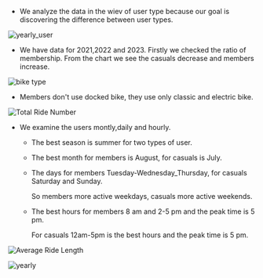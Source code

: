 - We analyze the data in the wiev of user type because our goal is discovering the difference between user types.
  

![yearly_user ](https://github.com/user-attachments/assets/263c3eab-692e-4107-a341-2015ebb01f12)

- We have data for 2021,2022 and 2023. Firstly we checked the ratio of membership.
  From the chart we see the casuals decrease and members increase.


![bike type](https://github.com/user-attachments/assets/9cd745ea-4d73-4c2c-8e75-efb567fde875)

- Members don't use docked bike, they use only classic and electric bike.


![Total Ride Number](https://github.com/user-attachments/assets/3fcec36c-3ae1-43b8-8cb1-aa5200076494)

- We examine the users montly,daily and hourly.

   - The best season is summer for two types of user.
   - The best month for members is August, for casuals is July.
   - The days for members Tuesday-Wednesday_Thursday, for casuals Saturday and Sunday.

     So members more active weekdays, casuals more active weekends.
   - The best hours for members 8 am and 2-5 pm and the peak time is 5 pm.

     For casuals 12am-5pm is the best hours and the peak time is 5 pm.


![Average Ride Length](https://github.com/user-attachments/assets/1fd8eba0-cdef-4d5a-9203-36d6b511b058)


![yearly](https://github.com/user-attachments/assets/34690c0e-d177-4733-b147-1e2125f74d86)
